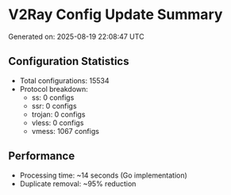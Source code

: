 # V2Ray Config Update Summary
Generated on: 2025-08-19 22:08:47 UTC

## Configuration Statistics
- Total configurations: 15534
- Protocol breakdown:
  - ss: 0 configs
  - ssr: 0 configs
  - trojan: 0 configs
  - vless: 0 configs
  - vmess: 1067 configs

## Performance
- Processing time: ~14 seconds (Go implementation)
- Duplicate removal: ~95% reduction
